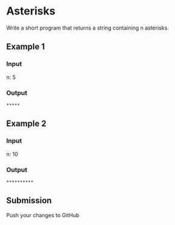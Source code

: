 # Asterisks

Write a short program that returns a string containing n asterisks.

## Example 1

### Input 
n: 5

### Output

```
*****
```

## Example 2

### Input 
n: 10

### Output

```
**********
```

## Submission
Push your changes to GitHub
